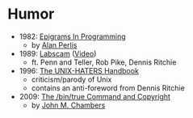 # Humor

 * 1982: [Epigrams In Programming](http://www.cs.yale.edu/homes/perlis-alan/quotes.html)
   - by [Alan Perlis](https://en.wikipedia.org/wiki/Alan_Perlis)
 * 1989: [Labscam](https://www.bell-labs.com/usr/dmr/www/labscam.html) ([Video](https://www.youtube.com/watch?v=fxMKuv0A6z4))
   - ft. Penn and Teller, Rob Pike, Dennis Ritchie
* 1996: [The UNIX-HATERS Handbook](https://web.mit.edu/~simsong/www/ugh.pdf)
  * criticism/parody of Unix
  * contains an anti-foreword from Dennis Ritchie
 * 2009: [The /bin/true Command and Copyright](http://trillian.mit.edu/~jc/humor/ATT_Copyright_true.html)
   - by [John M. Chambers](https://statweb.stanford.edu/~jmc4/vitae.html)
